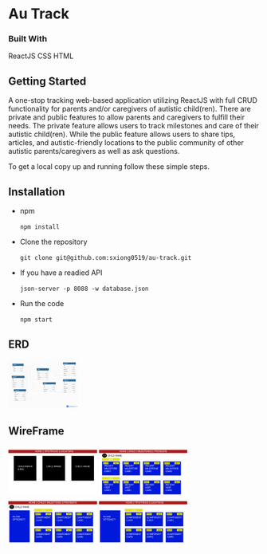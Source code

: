 # Au Track

### Built With 
ReactJS
CSS
HTML

##  Getting Started
A one-stop tracking web-based application utilizing ReactJS with full CRUD functionality for parents and/or caregivers of autistic child(ren). There are private and public features to allow parents and caregivers to fulfill their needs. The private feature allows users to track milestones and care of their autistic child(ren). While the public feature allows users to share tips, articles, and autistic-friendly locations to the public community of other autistic parents/caregivers as well as ask questions. 

To get a local copy up and running follow these simple steps.

## Installation 

* npm 

    `npm install`

* Clone the repository 

    `git clone git@github.com:sxiong0519/au-track.git`

* If you have a readied API 

    `json-server -p 8088 -w database.json`

* Run the code

    `npm start`

## ERD
<img src= "Images/ERD.png" height="100" width="auto" />


## WireFrame
<img src= "Images/Homepage.png" height="100" width="auto" />
<img src= "Images/ChildDetail.png" height="100" width="auto" />
<img src= "Images/MileProv.png" height="100" width="auto" />
<img src= "Images/ForLoc.png" height="100" width="auto" />
